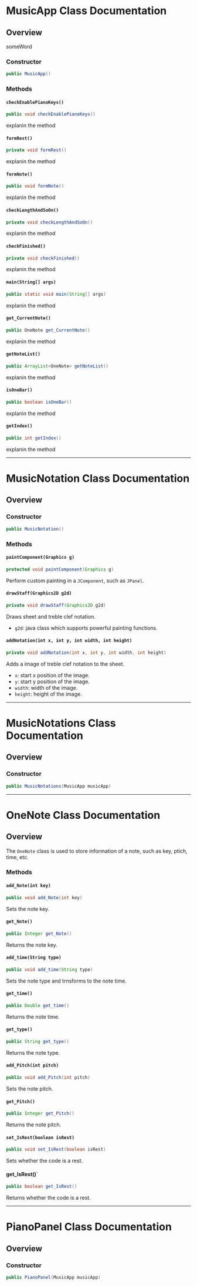 
# MusicApp Class Documentation

## Overview

someWord

### Constructor

```java
public MusicApp()
```

### Methods

#### `checkEnablePianoKeys()`

```java
public void checkEnablePianoKeys()
```

explanin the method

#### `formRest()`

```java
private void formRest()
```

explanin the method

#### `formNote()`

```java
public void formNote()
```

explanin the method

#### `checkLengthAndSoOn()`

```java
private void checkLengthAndSoOn()
```

explanin the method

#### `checkFinished()`

```java
private void checkFinished()
```

explanin the method

#### `main(String[] args)`

```java
public static void main(String[] args)
```

explanin the method

#### `get_CurrentNote()`

```java
public OneNote get_CurrentNote()
```

explanin the method

#### `getNoteList()`

```java
public ArrayList<OneNote> getNoteList()
```

explanin the method

#### `isOneBar()`

```java
public boolean isOneBar()
```

explanin the method

#### `getIndex()`

```java
public int getIndex()
```

explanin the method

---

# MusicNotation Class Documentation

## Overview

### Constructor

```java
public MusicNotation()
```

### Methods

#### `paintComponent(Graphics g)`

```java
protected void paintComponent(Graphics g)
```

Perform custom painting in a `JComponent`, such as `JPanel`.

#### `drawStaff(Graphics2D g2d)`

```java
private void drawStaff(Graphics2D g2d)
```

Draws sheet and treble clef notation.

- `g2d`: java class which supports powerful painting functions.

#### `addNotation(int x, int y, int width, int height)`

```java
private void addNotation(int x, int y, int width, int height)
```

Adds a image of treble clef notation to the sheet.

- `x`: start x position of the image.
- `y`: start y position of the image.
- `width`: width of the image.
- `height`: height of the image.

---

# MusicNotations Class Documentation

## Overview

### Constructor

```java
public MusicNotations(MusicApp musicApp)
```

---

# OneNote Class Documentation

## Overview

The `OneNote` class is used to store information of a note, such as key, ptich, time, etc.

### Methods

#### `add_Note(int key)`

```java
public void add_Note(int key)
```

Sets the note key.

#### `get_Note()`

```java
public Integer get_Note()
```

Returns the note key.

#### `add_time(String type)`

```java
public void add_time(String type)
```

Sets the note type and trnsforms to the note time.

#### `get_time()`

```java
public Double get_time()
```

Returns the note time.

#### `get_type()`

```java
public String get_type()
```

Returns the note type.

#### `add_Pitch(int pitch)`

```java
public void add_Pitch(int pitch)
```

Sets the note pitch.

#### `get_Pitch()`

```java
public Integer get_Pitch()
```

Returns the note pitch.

#### `set_IsRest(boolean isRest)`

```java
public void set_IsRest(boolean isRest)
```

Sets whether the code is a rest.

#### get_IsRest()`

```java
public boolean get_IsRest()
```

Returns whether the code is a rest.

---

# PianoPanel Class Documentation

## Overview

### Constructor

```java
public PianoPanel(MusicApp musicApp)
```
